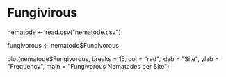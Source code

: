 # Fungivirous
nematode <- read.csv("nematode.csv")

fungivorous <- nematode$Fungivorous

plot(nematode$Fungivorous, 
     breaks = 15,
     col = "red", 
     xlab = "Site",
     ylab = "Frequency",
     main = "Fungivorous Nematodes per Site")
